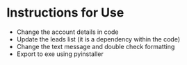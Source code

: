 # Instructions for Use
- Change the account details in code
- Update the leads list (it is a dependency within the code)
- Change the text message and double check formatting
- Export to exe using pyinstaller
